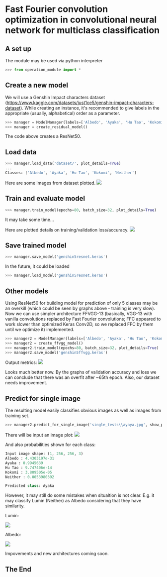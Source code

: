 # Fast Fourier convolution optimization in convolutional neural network for multiclass classification

## A set up
The module may be used via python interpreter

```python
>>> from operation_module import *
```

## Create a new model

We will use a Genshin Impact characters dataset (https://www.kaggle.com/datasets/just1ce5/genshin-impact-characters-dataset). While creating an instance, it's recommended to give labels in the appropriate (usually, alphabetical) order as a parameter.
```python
>>> manager = ModelManager(labels=['Albedo', 'Ayaka', 'Hu Tao', 'Kokomi', 'Neither'])
>>> manager = create_residual_model()
```
The code above creates a ResNet50.

## Load data

```python
>>> manager.load_data('dataset/', plot_details=True)
...
Classes: ['Albedo', 'Ayaka', 'Hu Tao', 'Kokomi', 'Neither']
```
Here are some images from dataset plotted.
![](https://github.com/just1ce415/convnet_classifier/blob/main/images/data_plot2.jpg)

## Train and evaluate model
```python
>>> manager.train_model(epochs=80, batch_size=32, plot_details=True)
```
It may take some time...

Here are plotted details on training/validation loss/accuracy.
![](https://github.com/just1ce415/convnet_classifier/blob/main/images/train_plot.jpg)

## Save trained model

```python
>>> manager.save_model('genshin5resnet.keras')
```
In the future, it could be loaded
```python
>>> manager.load_model('genshin5resnet.keras')
```

## Other models
Using ResNet50 for building model for prediction of only 5 classes may be an overkill (which could be seen by graphs above - training is very slow). Now we can use simpler architecture FFVGG-13 (basically, VGG-13 with vanilla convolutions replaced by Fast Fourier convolutions; FFC appeared to work slower than optimized Keras Conv2D, so we replaced FFC by them until we optimize it) implemented.

```python
>>> manager2 = ModelManager(labels=['Albedo', 'Ayaka', 'Hu Tao', 'Kokomi', 'Neither'])
>>> manager2 = create_ffvgg_model()
>>> manager2.train_model(epochs=80, batch_size=32, plot_details=True)
>>> manager2.save_model('genshin5ffvgg.keras')
```

Output metrics:
![](https://github.com/just1ce415/convnet_classifier/blob/main/images/train_plot2.jpg)

Looks much better now. By the graphs of validation accuracy and loss we can conclude that there was an overfit after ~65th epoch. Also, our dataset needs improvement.

## Predict for single image
The resulting model easily classifies obvious images as well as images from training set.
```python
>>> manager2.predict_for_single_image('single_tests\\ayaya.jpg', show_probs=True)
```
There will be input an image plot:
![](https://github.com/just1ce415/convnet_classifier/blob/main/images/image_pred_plot.jpg)

And also probabilities shown for each class:
```python
Input image shape: (1, 256, 256, 3)
Albedo : 4.4303197e-31
Ayaka : 0.9945639
Hu Tao : 9.747406e-14
Kokomi : 3.809505e-05
Neither : 0.0053980392

Predicted class: Ayaka
```
However, it may still do some mistakes when situaltion is not clear. E.g. it may classify Lumin (Neither) as Albedo considering that they have similarity.

Lumin:

![](https://github.com/just1ce415/convnet_classifier/blob/main/images/lumin.jpg)

Albedo:

![](https://github.com/just1ce415/convnet_classifier/blob/main/images/albedo.jpg)

Impovements and new architectures coming soon.

## The End

